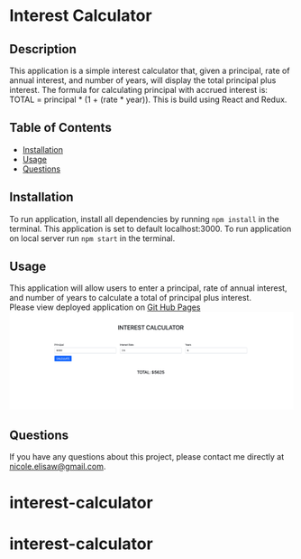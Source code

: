 # Interest Calculator 

## Description 
This application is a simple interest calculator that, given a principal, rate of annual interest, and number of years, will display the total principal plus interest. The formula for calculating principal with accrued interest is: TOTAL = principal * (1 + (rate * year)). This is build using React and Redux. 

## Table of Contents
* [Installation](#installation)
* [Usage](#usage)
* [Questions](#questions)

## Installation 
To run application, install all dependencies by running `npm install` in the terminal. This application is set to default localhost:3000. To run application on local server run `npm start` in the terminal. 

## Usage 
This application will allow users to enter a principal, rate of annual interest, and number of years to calculate a total of principal plus interest.<br>
Please view deployed application on [Git Hub Pages](https://nicolewallace09.github.io/nicolewallace/)<br>
<img src='public/images/calculator.png'>

## Questions
If you have any questions about this project, please contact me directly at nicole.elisaw@gmail.com. 
# interest-calculator
# interest-calculator
